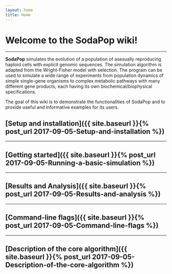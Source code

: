 ```yaml
---
layout: home
title: Home
---
```


# Welcome to the SodaPop wiki!

***

 **SodaPop** simulates the evolution of a population of asexually reproducing haploid cells with explicit genomic sequences. The simulation algorithm is adapted from the Wright-Fisher model with selection. The program can be used to simulate a wide range of experiments from population dynamics of simple single-gene organisms to complex metabolic pathways with many different gene products, each having its own biochemical/biophysical specifications.

The goal of this wiki is to demonstrate the functionalities of SodaPop and to provide useful and informative examples for its users.


## [Setup and installation]({{ site.baseurl }}{% post_url 2017-09-05-Setup-and-installation %})


***

## [Getting started]({{ site.baseurl }}{% post_url 2017-09-05-Running-a-basic-simulation %})

***

## [Results and Analysis]({{ site.baseurl }}{% post_url 2017-09-05-Results-and-analysis %})   

***

## [Command-line flags]({{ site.baseurl }}{% post_url 2017-09-05-Command-line-flags %})

***

## [Description of the core algorithm]({{ site.baseurl }}{% post_url 2017-09-05-Description-of-the-core-algorithm %})
